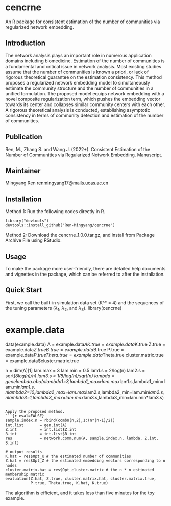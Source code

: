 # cencrne
An R package for consistent estimation of the number of communities via regularized network embedding.

## Introduction
The network analysis plays an important role in numerous application domains including biomedicine. 
Estimation of the number of communities is a fundamental and critical issue in network analysis. 
Most existing studies assume that the number of communities is known a priori, 
or lack of rigorous theoretical guarantee on the estimation consistency.
This method proposes a regularized network embedding model to simultaneously estimate 
the community structure and the number of communities in a unified formulation. 
The proposed model equips network embedding with a novel composite regularization term, 
which pushes the embedding vector towards its center and collapses similar community centers 
with each other. A rigorous theoretical analysis is conducted, 
establishing asymptotic consistency in terms of community detection and estimation of the number of communities.


## Publication
Ren, M., Zhang S. and Wang J. (2022+). Consistent Estimation of the Number of Communities via Regularized Network Embedding. Manuscript.

## Maintainer
Mingyang Ren <renmingyang17@mails.ucas.ac.cn>  

## Installation

Method 1: Run the following codes directly in R.
```{r eval=FALSE}
library("devtools")
devtools::install_github("Ren-Mingyang/cencrne")
```
Method 2: Download the cencrne_1.0.0.tar.gz, and install from Package Archive File using RStudio.


## Usage
To make the package more user-friendly, there are detailed help documents and 
vignettes in the package, which can be referred to after the installation.


## Quick Start
First, we call the built-in simulation data set (K^* = 4) and the sequences of the tuning parameters ($\lambda_1$, $\lambda_2$, and $\lambda_3$).
library(cencrne)
# example.data
data(example.data)
A                   = example.data$A
K.true              = example.data$K.true
Z.true              = example.data$Z.true
B.true              = example.data$B.true
P.true              = example.data$P.true
Theta.true          = example.data$Theta.true
cluster.matrix.true = example.data$cluster.matrix.true

n       = dim(A)[1]
lam.max = 3
lam.min = 0.5
lam1.s  = 2/log(n)
lam2.s  = sqrt(8*log(n)/n)
lam3.s  = 1/8/log(n)/sqrt(n)
lambda  = genelambda.obo(nlambda1=3,lambda1_max=lam.max*lam1.s,lambda1_min=lam.min*lam1.s,
                         nlambda2=10,lambda2_max=lam.max*lam2.s,lambda2_min=lam.min*lam2.s,
                         nlambda3=1,lambda3_max=lam.max*lam3.s,lambda3_min=lam.min*lam3.s)

```

Apply the proposed method.
```{r eval=FALSE}
sample.index.n = rbind(combn(n,2),1:(n*(n-1)/2))
int.list       = gen.int(A)
Z.int          = int.list$Z.int
B.int          = int.list$B.int
res            = network.comm.num(A, sample.index.n, lambda, Z.int, B.int)

# output results
K.hat = res$Opt_K # the estimated number of communities
Z.hat = res$Opt_Z # the estimated embedding vectors corresponding to n nodes
cluster.matrix.hat = res$Opt_cluster.matrix # the n * n estimated membership matrix
evaluation(Z.hat, Z.true, cluster.matrix.hat, cluster.matrix.true,
           P.true, Theta.true, K.hat, K.true)

```

The algorithm is efficient, and it takes less than five minutes for the toy example.

